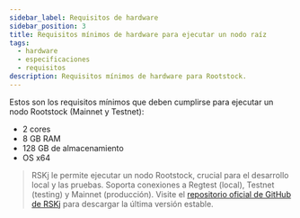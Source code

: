 ```yaml
---
sidebar_label: Requisitos de hardware
sidebar_position: 3
title: Requisitos mínimos de hardware para ejecutar un nodo raíz
tags:
  - hardware
  - especificaciones
  - requisitos
description: Requisitos mínimos de hardware para Rootstock.
---
```


Estos son los requisitos mínimos que deben cumplirse para ejecutar un nodo Rootstock (Mainnet y Testnet):

- 2 cores
- 8 GB RAM
- 128 GB de almacenamiento
- OS x64

> RSKj le permite ejecutar un nodo Rootstock, crucial para el desarrollo local y las pruebas. Soporta conexiones a Regtest (local), Testnet (testing) y Mainnet (producción). Visite el [repositorio oficial de GitHub de RSKj](https://github.com/rsksmart/rskj) para descargar la última versión estable.

